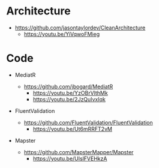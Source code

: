 # Architecture

- https://github.com/jasontaylordev/CleanArchitecture
    - https://youtu.be/YiVqwoFMieg

# Code

- MediatR
    - https://github.com/jbogard/MediatR
        - https://youtu.be/YzOBrVlthMk
        - https://youtu.be/2JzQuIvxIqk

- FluentValidation
    - https://github.com/FluentValidation/FluentValidation
        - https://youtu.be/Ut6mRRFT2vM

- Mapster
    - https://github.com/MapsterMapper/Mapster
        - https://youtu.be/UIslFVEHkzA

